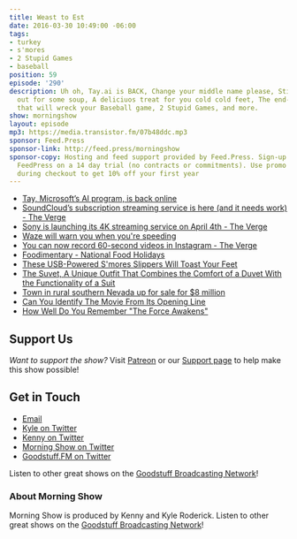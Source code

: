 ```yaml
---
title: Weast to Est
date: 2016-03-30 10:49:00 -06:00
tags:
- turkey
- s'mores
- 2 Stupid Games
- baseball
position: 59
episode: '290'
description: Uh oh, Tay.ai is BACK, Change your middle name please, Stick your neck
  out for some soup, A deliciuos treat for you cold cold feet, The end-all burger
  that will wreck your Baseball game, 2 Stupid Games, and more.
show: morningshow
layout: episode
mp3: https://media.transistor.fm/07b48ddc.mp3
sponsor: Feed.Press
sponsor-link: http://feed.press/morningshow
sponsor-copy: Hosting and feed support provided by Feed.Press. Sign-up today and try
  FeedPress on a 14 day trial (no contracts or commitments). Use promo code `morningshow`
  during checkout to get 10% off your first year
---
```


* [Tay, Microsoft’s AI program, is back online](http://www.cnbc.com/2016/03/30/tay-microsofts-ai-program-is-back-online.html)
* [SoundCloud’s subscription streaming service is here (and it needs work) - The Verge](http://www.theverge.com/2016/3/29/11321978/soundcloud-go-subscription-music-service-announced)
* [Sony is launching its 4K streaming service on April 4th - The Verge](http://www.theverge.com/2016/3/29/11325628/sony-ultra-4k-streaming-service-launch-april-4)
* [Waze will warn you when you're speeding](http://www.engadget.com/2016/03/29/waze-speed-alerts/)
* [You can now record 60-second videos in Instagram - The Verge](http://www.theverge.com/tech/2016/3/29/11325294/instagram-video-60-seconds)
* [Foodimentary - National Food Holidays](http://foodimentary.com/)
* [These USB-Powered S'mores Slippers Will Toast Your Feet](http://www.foodbeast.com/news/smores-slippers/)
* [The Suvet, A Unique Outfit That Combines the Comfort of a Duvet With the Functionality of a Suit](http://laughingsquid.com/the-suvet-a-unique-prototype-outfit-that-combines-the-comfort-of-a-duvet-with-the-functionality-of-a-suit/)
* [Town in rural southern Nevada up for sale for $8 million](http://bigstory.ap.org/8d5460d99a724570802bb62ae937a771)
* [Can You Identify The Movie From Its Opening Line](http://www.buzzfeed.com/sagehaley/can-you-guess-the-movie-from-its-opening-line-1upre#.eq9OLDxPoo)
* [How Well Do You Remember "The Force Awakens"](http://www.buzzfeed.com/perpetua/how-well-do-you-remember-the-force-awakens#.hgZZ6OARVV)

## Support Us
*Want to support the show?* Visit [Patreon](http://patreon.com/morningshow) or our [Support page](http://goodstuff.fm/support) to help make this show possible!

## Get in Touch
* [Email](mailto:kyle@goodstuff.fm)
* [Kyle on Twitter](http://twitter.com/dogburps)
* [Kenny on Twitter](http://twitter.com/pizzarobotics)
* [Morning Show on Twitter](http://twitter.com/morningshowam)
* [Goodstuff.FM on Twitter](http://twitter.com/goodstufffm)

Listen to other great shows on the [Goodstuff Broadcasting Network](http://goodstuff.fm/shows)!

### About Morning Show
Morning Show is produced by Kenny and Kyle Roderick. Listen to other great shows on the [Goodstuff Broadcasting Network](http://goodstuff.fm/)!
